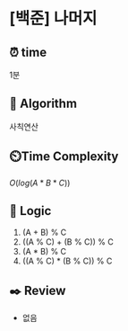 # [백준] 나머지

## ⏰  **time**

1분

## :pushpin: **Algorithm**

사칙연산

## ⏲️**Time Complexity**

$O(log(A*B*C))$

## :round_pushpin: **Logic**
1. (A + B) % C
2. ((A % C) + (B % C)) % C
3. (A * B) % C
4. ((A % C) * (B % C)) % C
   

## :black_nib: **Review**
- 없음
